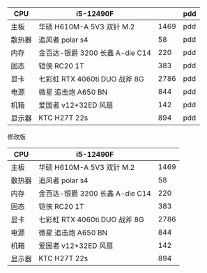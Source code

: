 
| CPU | i5-12490F |  | pdd |
| ---- | ---- | ---- | ---- |
| 主板 | 华硕 H610M-A 5V3 双针 M.2 | 1469 | pdd |
| 散热器 | 追风者 polar s4 | 58 | pdd |
| 内存 | 金百达-银爵 3200 长鑫 A-die C14 | 220 | pdd |
| 固态 | 铠侠 RC20 1T | 383 | pdd |
| 显卡 | 七彩虹 RTX 4060ti DUO 战斧 8G | 2786 | pdd |
| 电源 | 微星 追击炮 A650 BN | 844 | pdd |
| 机箱 | 爱国者 v12+32ED 风扇 | 142 | pdd |
| 显示器 | KTC H27T 22s | 894 | pdd |

修改版

| CPU | i5-12490F |  |
| ---- | ---- | ---- |
| 主板 | 华硕 H610M-A 5V3 双针 M.2 | 1469 |
| 散热器 | 追风者 polar s4 | 58 |
| 内存 | 金百达-银爵 3200 长鑫 A-die C14 | 220 |
| 固态 | 铠侠 RC20 1T | 383 |
| 显卡 | 七彩虹 RTX 4060ti DUO 战斧 8G | 2786 |
| 电源 | 微星 追击炮 A650 BN | 844 |
| 机箱 | 爱国者 v12+32ED 风扇 | 142 |
| 显示器 | KTC H27T 22s | 894 |
